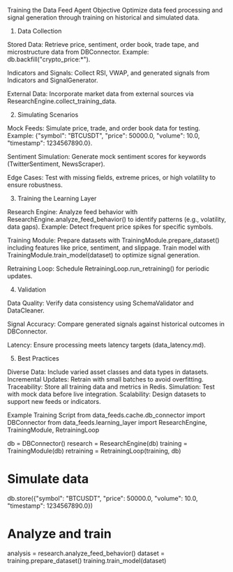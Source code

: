 Training the Data Feed Agent
Objective
Optimize data feed processing and signal generation through training on historical and simulated data.
1. Data Collection

Stored Data:
Retrieve price, sentiment, order book, trade tape, and microstructure data from DBConnector.
Example: db.backfill("crypto_price:*").


Indicators and Signals:
Collect RSI, VWAP, and generated signals from Indicators and SignalGenerator.


External Data:
Incorporate market data from external sources via ResearchEngine.collect_training_data.



2. Simulating Scenarios

Mock Feeds:
Simulate price, trade, and order book data for testing.
Example: {"symbol": "BTCUSDT", "price": 50000.0, "volume": 10.0, "timestamp": 1234567890.0}.


Sentiment Simulation:
Generate mock sentiment scores for keywords (TwitterSentiment, NewsScraper).


Edge Cases:
Test with missing fields, extreme prices, or high volatility to ensure robustness.



3. Training the Learning Layer

Research Engine:
Analyze feed behavior with ResearchEngine.analyze_feed_behavior() to identify patterns (e.g., volatility, data gaps).
Example: Detect frequent price spikes for specific symbols.


Training Module:
Prepare datasets with TrainingModule.prepare_dataset() including features like price, sentiment, and slippage.
Train model with TrainingModule.train_model(dataset) to optimize signal generation.


Retraining Loop:
Schedule RetrainingLoop.run_retraining() for periodic updates.



4. Validation

Data Quality:
Verify data consistency using SchemaValidator and DataCleaner.


Signal Accuracy:
Compare generated signals against historical outcomes in DBConnector.


Latency:
Ensure processing meets latency targets (data_latency.md).



5. Best Practices

Diverse Data: Include varied asset classes and data types in datasets.
Incremental Updates: Retrain with small batches to avoid overfitting.
Traceability: Store all training data and metrics in Redis.
Simulation: Test with mock data before live integration.
Scalability: Design datasets to support new feeds or indicators.

Example Training Script
from data_feeds.cache.db_connector import DBConnector
from data_feeds.learning_layer import ResearchEngine, TrainingModule, RetrainingLoop

db = DBConnector()
research = ResearchEngine(db)
training = TrainingModule(db)
retraining = RetrainingLoop(training, db)

# Simulate data
db.store({"symbol": "BTCUSDT", "price": 50000.0, "volume": 10.0, "timestamp": 1234567890.0})

# Analyze and train
analysis = research.analyze_feed_behavior()
dataset = training.prepare_dataset()
training.train_model(dataset)
